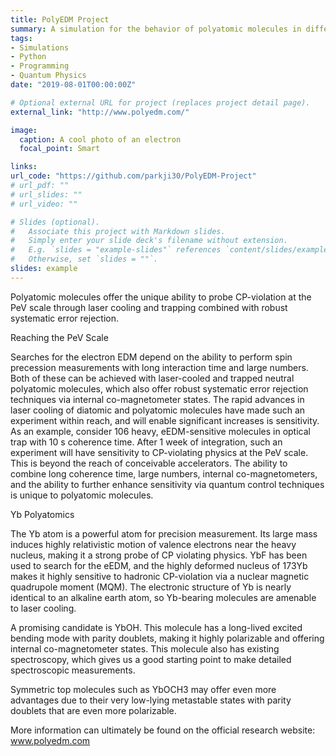 ```yaml
---
title: PolyEDM Project
summary: A simulation for the behavior of polyatomic molecules in different energy Levels.
tags:
- Simulations
- Python
- Programming
- Quantum Physics
date: "2019-08-01T00:00:00Z"

# Optional external URL for project (replaces project detail page).
external_link: "http://www.polyedm.com/"

image:
  caption: A cool photo of an electron
  focal_point: Smart

links:
url_code: "https://github.com/parkji30/PolyEDM-Project"
# url_pdf: ""
# url_slides: ""
# url_video: ""

# Slides (optional).
#   Associate this project with Markdown slides.
#   Simply enter your slide deck's filename without extension.
#   E.g. `slides = "example-slides"` references `content/slides/example-slides.md`.
#   Otherwise, set `slides = ""`.
slides: example
---
```


Polyatomic molecules offer the unique ability to probe CP-violation at the PeV scale through laser cooling and trapping combined with robust systematic error rejection.

Reaching the PeV Scale

Searches for the electron EDM depend on the ability to perform spin precession measurements with long interaction time and large numbers.  Both of these can be achieved with laser-cooled and trapped neutral polyatomic molecules, which also offer robust systematic error rejection techniques via internal co-magnetometer states.  The rapid advances in laser cooling of diatomic and polyatomic molecules have made such an experiment within reach, and will enable significant increases is sensitivity.  As an example, consider 106 heavy, eEDM-sensitive molecules in optical trap with 10 s coherence time.  After 1 week of integration, such an experiment will have sensitivity to CP-violating physics at the PeV scale.  This is beyond the reach of conceivable accelerators.  The ability to combine long coherence time, large numbers, internal co-magnetometers, and the ability to further enhance sensitivity via quantum control techniques is unique to polyatomic molecules.

Yb Polyatomics

The Yb atom is a powerful atom for precision measurement.  Its large mass induces highly relativistic motion of valence electrons near the heavy nucleus, making it a strong probe of CP violating physics.  YbF has been used to search for the eEDM, and the highly deformed nucleus of 173Yb makes it highly sensitive to hadronic CP-violation via a nuclear magnetic quadrupole moment (MQM).  The electronic structure of Yb is nearly identical to an alkaline earth atom, so Yb-bearing molecules are amenable to laser cooling.  

A promising candidate is YbOH.  This molecule has a long-lived excited bending mode with parity doublets, making it highly polarizable and offering internal co-magnetometer states.  This molecule also has existing spectroscopy, which gives us a good starting point to make detailed spectroscopic measurements.

Symmetric top molecules such as YbOCH3 may offer even more advantages due to their very low-lying metastable states with parity doublets that are even more polarizable.

More information can ultimately be found on the official research website: www.polyedm.com
